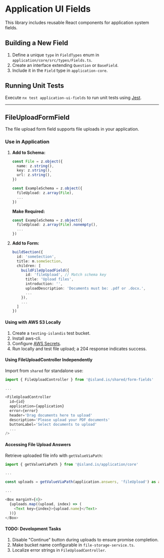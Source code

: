 # Application UI Fields

This library includes reusable React components for application system fields.

## Building a New Field

1. Define a unique `type` in `FieldTypes` enum in `application/core/src/types/Fields.ts`.
2. Create an interface extending `Question` or `BaseField`.
3. Include it in the `Field` type in `application-core`.

## Running Unit Tests

Execute `nx test application-ui-fields` to run unit tests using [Jest](https://jestjs.io).

---

## FileUploadFormField

The file upload form field supports file uploads in your application.

### Use in Application

1. **Add to Schema:**

   ```typescript
   const File = z.object({
     name: z.string(),
     key: z.string(),
     url: z.string(),
   })

   const ExampleSchema = z.object({
     fileUpload: z.array(File),
     ...
   })
   ```

   **Make Required:**

   ```typescript
   const ExampleSchema = z.object({
     fileUpload: z.array(File).nonempty(),
     ...
   })
   ```

2. **Add to Form:**

   ```typescript
   buildSection({
     id: 'someSection',
     title: m.someSection,
     children: [
       buildFileUploadField({
         id: 'fileUpload', // Match schema key
         title: 'Upload files',
         introduction: '',
         uploadDescription: 'Documents must be: .pdf or .docx.',
         ...
       }),
       ...
     ]
   })
   ```

#### Using with AWS S3 Locally

1. Create a `testing-islandis` test bucket.
2. Install aws-cli.
3. Configure [AWS Secrets](https://docs.devland.is/development/aws-secrets).
4. Run locally and test file upload; a 204 response indicates success.

#### Using FileUploadController Independently

Import from `shared` for standalone use:

```typescript
import { FileUploadController } from '@island.is/shared/form-fields'

...

<FileUploadController
  id={id}
  application={application}
  error={error}
  header='Drag documents here to upload'
  description='Please upload your PDF documents'
  buttonLabel='Select documents to upload'
  ...
/>
```

#### Accessing File Upload Answers

Retrieve uploaded file info with `getValueViaPath`:

```typescript
import { getValueViaPath } from '@island.is/application/core'

...

const uploads = getValueViaPath(application.answers, 'fileUpload') as any[]

...

<Box marginY={4}>
  {uploads.map((upload, index) => (
    <Text key={index}>{upload.name}</Text>
  ))}
</Box>
```

#### TODO: Development Tasks

1. Disable "Continue" button during uploads to ensure promise completion.
2. Make bucket name configurable in `file-storage-service.ts`.
3. Localize error strings in `FileUploadController`.
